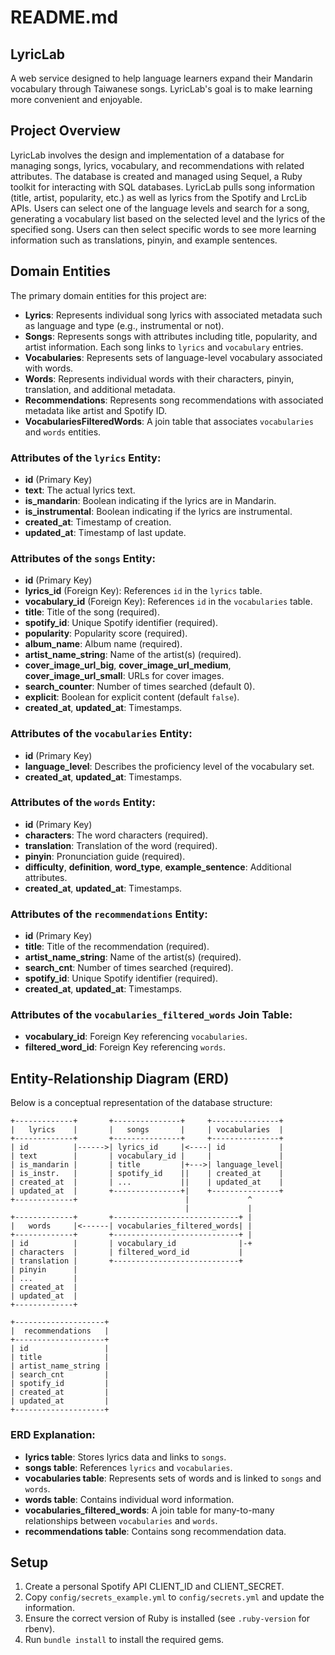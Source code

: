 # README.md

## LyricLab
A web service designed to help language learners expand their Mandarin vocabulary through Taiwanese songs. LyricLab's goal is to make learning more convenient and enjoyable.

## Project Overview
LyricLab involves the design and implementation of a database for managing songs, lyrics, vocabulary, and recommendations with related attributes. The database is created and managed using Sequel, a Ruby toolkit for interacting with SQL databases. LyricLab pulls song information (title, artist, popularity, etc.) as well as lyrics from the Spotify and LrcLib APIs. Users can select one of the language levels and search for a song, generating a vocabulary list based on the selected level and the lyrics of the specified song. Users can then select specific words to see more learning information such as translations, pinyin, and example sentences.

## Domain Entities
The primary domain entities for this project are:

- **Lyrics**: Represents individual song lyrics with associated metadata such as language and type (e.g., instrumental or not).
- **Songs**: Represents songs with attributes including title, popularity, and artist information. Each song links to `lyrics` and `vocabulary` entries.
- **Vocabularies**: Represents sets of language-level vocabulary associated with words.
- **Words**: Represents individual words with their characters, pinyin, translation, and additional metadata.
- **Recommendations**: Represents song recommendations with associated metadata like artist and Spotify ID.
- **VocabulariesFilteredWords**: A join table that associates `vocabularies` and `words` entities.

### Attributes of the `lyrics` Entity:
- **id** (Primary Key)
- **text**: The actual lyrics text.
- **is_mandarin**: Boolean indicating if the lyrics are in Mandarin.
- **is_instrumental**: Boolean indicating if the lyrics are instrumental.
- **created_at**: Timestamp of creation.
- **updated_at**: Timestamp of last update.

### Attributes of the `songs` Entity:
- **id** (Primary Key)
- **lyrics_id** (Foreign Key): References `id` in the `lyrics` table.
- **vocabulary_id** (Foreign Key): References `id` in the `vocabularies` table.
- **title**: Title of the song (required).
- **spotify_id**: Unique Spotify identifier (required).
- **popularity**: Popularity score (required).
- **album_name**: Album name (required).
- **artist_name_string**: Name of the artist(s) (required).
- **cover_image_url_big**, **cover_image_url_medium**, **cover_image_url_small**: URLs for cover images.
- **search_counter**: Number of times searched (default 0).
- **explicit**: Boolean for explicit content (default `false`).
- **created_at**, **updated_at**: Timestamps.

### Attributes of the `vocabularies` Entity:
- **id** (Primary Key)
- **language_level**: Describes the proficiency level of the vocabulary set.
- **created_at**, **updated_at**: Timestamps.

### Attributes of the `words` Entity:
- **id** (Primary Key)
- **characters**: The word characters (required).
- **translation**: Translation of the word (required).
- **pinyin**: Pronunciation guide (required).
- **difficulty**, **definition**, **word_type**, **example_sentence**: Additional attributes.
- **created_at**, **updated_at**: Timestamps.

### Attributes of the `recommendations` Entity:
- **id** (Primary Key)
- **title**: Title of the recommendation (required).
- **artist_name_string**: Name of the artist(s) (required).
- **search_cnt**: Number of times searched (required).
- **spotify_id**: Unique Spotify identifier (required).
- **created_at**, **updated_at**: Timestamps.

### Attributes of the `vocabularies_filtered_words` Join Table:
- **vocabulary_id**: Foreign Key referencing `vocabularies`.
- **filtered_word_id**: Foreign Key referencing `words`.

## Entity-Relationship Diagram (ERD)
Below is a conceptual representation of the database structure:

```
+-------------+       +---------------+     +---------------+
|   lyrics    |       |   songs       |     | vocabularies  |
+-------------+       +---------------+     +---------------+
| id          |------>| lyrics_id     |<----| id            |
| text        |       | vocabulary_id |     |               |
| is_mandarin |       | title         |+--->| language_level|
| is_instr.   |       | spotify_id    ||    | created_at    |
| created_at  |       | ...           ||    | updated_at    |
| updated_at  |       +---------------+|    +---------------+
+-------------+                        |             ^
                                       |             |
+-------------+       +----------------------------+ |
|   words     |<------| vocabularies_filtered_words| |
+-------------+       +----------------------------+ |
| id          |       | vocabulary_id              |-+
| characters  |       | filtered_word_id           |
| translation |       +----------------------------+
| pinyin      |
| ...         |
| created_at  |
| updated_at  |
+-------------+

+--------------------+
|  recommendations   |
+--------------------+
| id                 |
| title              |
| artist_name_string |
| search_cnt         |
| spotify_id         |
| created_at         |
| updated_at         |
+--------------------+
```

### ERD Explanation:
- **lyrics table**: Stores lyrics data and links to `songs`.
- **songs table**: References `lyrics` and `vocabularies`.
- **vocabularies table**: Represents sets of words and is linked to `songs` and `words`.
- **words table**: Contains individual word information.
- **vocabularies_filtered_words**: A join table for many-to-many relationships between `vocabularies` and `words`.
- **recommendations table**: Contains song recommendation data.

## Setup
1. Create a personal Spotify API CLIENT_ID and CLIENT_SECRET.
2. Copy `config/secrets_example.yml` to `config/secrets.yml` and update the information.
3. Ensure the correct version of Ruby is installed (see `.ruby-version` for rbenv).
4. Run `bundle install` to install the required gems.